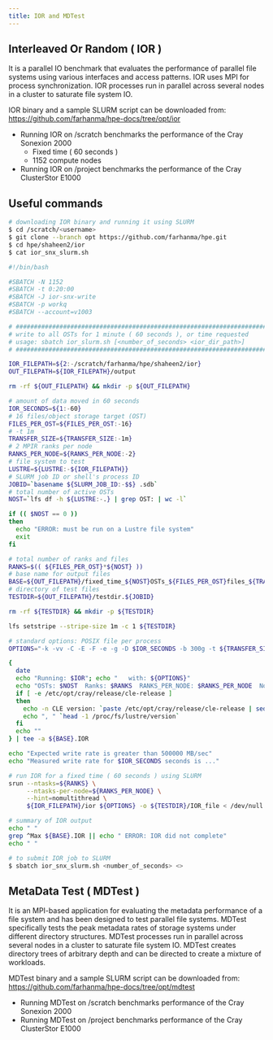 ```yaml
---
title: IOR and MDTest
---
```


## Interleaved Or Random ( IOR )

It is a parallel IO benchmark that evaluates the performance of parallel file
systems using various interfaces and access patterns. IOR uses MPI for process
synchronization. IOR processes run in parallel across several nodes in a cluster
to saturate file system IO.

IOR binary and a sample SLURM script can be downloaded from:
https://github.com/farhanma/hpe-docs/tree/opt/ior

* Running IOR on /scratch benchmarks the performance of the Cray Sonexion 2000
  * Fixed time ( 60 seconds )
  * 1152 compute nodes
* Running IOR on /project benchmarks the performance of the Cray ClusterStor E1000

## Useful commands

```sh
# downloading IOR binary and running it using SLURM
$ cd /scratch/<username>
$ git clone --branch opt https://github.com/farhanma/hpe.git
$ cd hpe/shaheen2/ior
$ cat ior_snx_slurm.sh

#!/bin/bash

#SBATCH -N 1152
#SBATCH -t 0:20:00
#SBATCH -J ior-snx-write
#SBATCH -p workq
#SBATCH --account=v1003

# ##############################################################################
# write to all OSTs for 1 minute ( 60 seconds ), or time requested
# usage: sbatch ior_slurm.sh [<number_of_seconds> <ior_dir_path>]
# ##############################################################################

IOR_FILEPATH=${2:-/scratch/farhanma/hpe/shaheen2/ior}
OUT_FILEPATH=${IOR_FILEPATH}/output

rm -rf ${OUT_FILEPATH} && mkdir -p ${OUT_FILEPATH}

# amount of data moved in 60 seconds
IOR_SECONDS=${1:-60}
# 16 files/object storage target (OST)
FILES_PER_OST=${FILES_PER_OST:-16}
# -t 1m
TRANSFER_SIZE=${TRANSFER_SIZE:-1m}
# 2 MPIR ranks per node
RANKS_PER_NODE=${RANKS_PER_NODE:-2}
# file system to test
LUSTRE=${LUSTRE:-${IOR_FILEPATH}}
# SLURM job ID or shell's process ID
JOBID=`basename ${SLURM_JOB_ID:-$$} .sdb`
# total number of active OSTs
NOST=`lfs df -h ${LUSTRE:-.} | grep OST: | wc -l`

if (( $NOST == 0 ))
then
  echo "ERROR: must be run on a Lustre file system"
  exit
fi

# total number of ranks and files
RANKS=$(( ${FILES_PER_OST}*${NOST} ))
# base name for output files
BASE=${OUT_FILEPATH}/fixed_time_${NOST}OSTs_${FILES_PER_OST}files_${TRANSFER_SIZE}_${RANKS_PER_NODE}ppn_${JOBID}
# directory of test files
TESTDIR=${OUT_FILEPATH}/testdir.${JOBID}

rm -rf ${TESTDIR} && mkdir -p ${TESTDIR}

lfs setstripe --stripe-size 1m -c 1 ${TESTDIR}

# standard options: POSIX file per process
OPTIONS="-k -vv -C -E -F -e -g -D $IOR_SECONDS -b 300g -t ${TRANSFER_SIZE} -w"

{
  date
  echo "Running: $IOR"; echo "   with: ${OPTIONS}"
  echo "OSTs: $NOST  Ranks: $RANKS  RANKS_PER_NODE: $RANKS_PER_NODE  Nodes: $(($RANKS/$RANKS_PER_NODE))"
  if [ -e /etc/opt/cray/release/cle-release ]
  then
    echo -n CLE version: `paste /etc/opt/cray/release/cle-release | sed -e 's/DEFAULT=//'`
    echo ", " `head -1 /proc/fs/lustre/version`
  fi
  echo ""
} | tee -a ${BASE}.IOR

echo "Expected write rate is greater than 500000 MB/sec"
echo "Measured write rate for $IOR_SECONDS seconds is ..."

# run IOR for a fixed time ( 60 seconds ) using SLURM
srun --ntasks=${RANKS} \
     --ntasks-per-node=${RANKS_PER_NODE} \
     --hint=nomultithread \
     ${IOR_FILEPATH}/ior ${OPTIONS} -o ${TESTDIR}/IOR_file < /dev/null >> ${BASE}.IOR

# summary of IOR output
echo " "
grep ^Max ${BASE}.IOR || echo " ERROR: IOR did not complete"
echo " "

# to submit IOR job to SLURM
$ sbatch ior_snx_slurm.sh <number_of_seconds> <>
```

## MetaData Test ( MDTest )

It is an MPI-based application for evaluating the metadata performance of a file
system and has been designed to test parallel file systems. MDTest specifically
tests the peak metadata rates of storage systems under different directory
structures. MDTest processes run in parallel across several nodes in a cluster
to saturate file system IO. MDTest creates directory trees of arbitrary depth
and can be directed to create a mixture of workloads.

MDTest binary and a sample SLURM script can be downloaded from:
https://github.com/farhanma/hpe-docs/tree/opt/mdtest

* Running MDTest on /scratch benchmarks performance of the Cray Sonexion 2000
* Running MDTest on /project benchmarks performance of the Cray ClusterStor E1000
